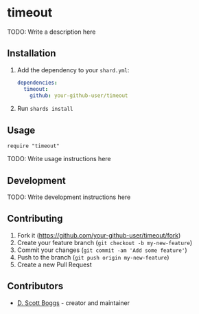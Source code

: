 # timeout

TODO: Write a description here

## Installation

1. Add the dependency to your `shard.yml`:

   ```yaml
   dependencies:
     timeout:
       github: your-github-user/timeout
   ```

2. Run `shards install`

## Usage

```crystal
require "timeout"
```

TODO: Write usage instructions here

## Development

TODO: Write development instructions here

## Contributing

1. Fork it (<https://github.com/your-github-user/timeout/fork>)
2. Create your feature branch (`git checkout -b my-new-feature`)
3. Commit your changes (`git commit -am 'Add some feature'`)
4. Push to the branch (`git push origin my-new-feature`)
5. Create a new Pull Request

## Contributors

- [D. Scott Boggs](https://github.com/your-github-user) - creator and maintainer
